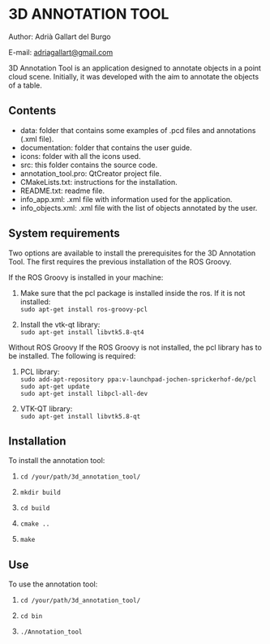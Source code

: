 3D ANNOTATION TOOL
==================
Author: Adrià Gallart del Burgo

E-mail: adriagallart@gmail.com 

3D Annotation Tool is an application designed to annotate objects in a point
cloud scene. Initially, it was developed with the aim to annotate the objects of
a table.

Contents
-----------------------
 - data: folder that contains some examples of .pcd files and annotations (.xml file).
 - documentation: folder that contains the user guide.
 - icons: folder with all the icons used.
 - src: this folder contains the source code.
 - annotation_tool.pro: QtCreator project file.
 - CMakeLists.txt: instructions for the installation.
 - README.txt: readme file.
 - info_app.xml: .xml file with information used for the application.
 - info_objects.xml: .xml file with the list of objects annotated by the user.
 

System requirements
-------------------------------
Two options are available to install the prerequisites for the 3D Annotation
Tool. The first requires the previous installation of the ROS Groovy.

If the ROS Groovy is installed in your machine:
	
1. Make sure that the pcl package is installed inside the ros. If it is not 
 	   installed:  
`sudo apt-get install ros-groovy-pcl`
	
2. Install the vtk-qt library:  
`sudo apt-get install libvtk5.8-qt4`

Without ROS Groovy If the ROS Groovy is not installed, the pcl library
has to be installed. The following is required:
	
1. PCL library:  
`sudo add-apt-repository ppa:v-launchpad-jochen-sprickerhof-de/pcl`  
`sudo apt-get update`  
`sudo apt-get install libpcl-all-dev`  

2. VTK-QT library:  
`sudo apt-get install libvtk5.8-qt`

Installation
--------------------------------

To install the annotation tool:

1. `cd /your/path/3d_annotation_tool/ `

2. `mkdir build`

3. `cd build`

4. `cmake ..`

5. `make`

Use
--------------------------------

To use the annotation tool:

1. `cd /your/path/3d_annotation_tool/`

2. `cd bin`

3. `./Annotation_tool`
